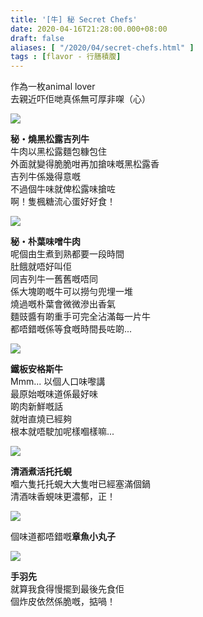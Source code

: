 ```yaml
---
title: '[牛] 秘 Secret Chefs'
date: 2020-04-16T21:28:00.000+08:00
draft: false
aliases: [ "/2020/04/secret-chefs.html" ]
tags : [flavor - 行膳積腹]
---
```


作為一枚animal lover  
去親近吓佢哋真係無可厚非㗎（心）  

![](/images/secretchefs.jpg)

**秘・燒黑松露吉列牛**  
牛肉以黑松露麵包糠包住  
外面就變得脆脆咁再加搶味嘅黑松露香  
吉列牛係幾得意嘅  
不過個牛味就俾松露味搶咗  
啊！隻楓糖流心蛋好好食！   

![](/images/secretchefs1.jpg)

**秘・朴葉味噌牛肉**  
呢個由生煮到熟都要一段時間  
肚餓就唔好叫佢  
同吉列牛一舊舊嘅唔同  
係大塊啲嘅牛可以撈勻兜埋一堆  
燒過嘅朴葉會微微滲出香氣  
麵豉醬有啲重手可完全沾滿每一片牛  
都唔錯嘅係等食嘅時間長咗啲...  

![](/images/secretchefs2.jpg)

**鐵板安格斯牛**  
Mmm... 以個人口味嚟講  
最原始嘅味道係最好味  
啲肉新鮮嘅話  
就咁直燒已經夠  
根本就唔駛加呢樣嗰樣嘛...  

![](/images/secretchefs3.jpg)

**清酒煮活托托蜆**  
嗰六隻托托蜆大大隻咁已經塞滿個鍋  
清酒味香蜆味更濃郁，正！  

![](/images/secretchefs4.jpg)

個味道都唔錯嘅**章魚小丸子**  

![](/images/secretchefs5.jpg)

**手羽先**  
就算我食得慢擺到最後先食佢  
個炸皮依然係脆嘅，掂喎！
